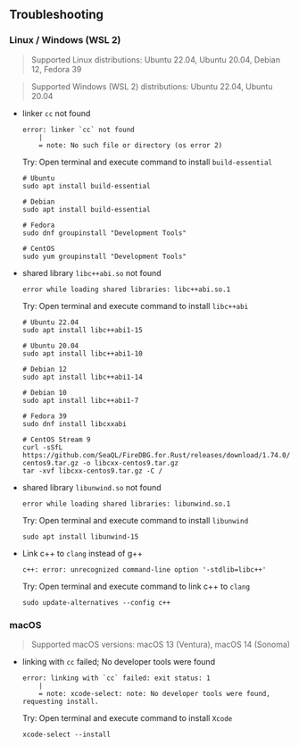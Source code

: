 ## Troubleshooting

### Linux / Windows (WSL 2)

> Supported Linux distributions: Ubuntu 22.04, Ubuntu 20.04, Debian 12, Fedora 39

> Supported Windows (WSL 2) distributions: Ubuntu 22.04, Ubuntu 20.04

- linker `cc` not found
	```
	error: linker `cc` not found
		|
		= note: No such file or directory (os error 2)
	```

	Try: Open terminal and execute command to install `build-essential`
	```shell
	# Ubuntu
	sudo apt install build-essential
	
	# Debian
	sudo apt install build-essential
	
	# Fedora
	sudo dnf groupinstall "Development Tools"
	
	# CentOS
	sudo yum groupinstall "Development Tools"
	```

- shared library `libc++abi.so` not found
	```
	error while loading shared libraries: libc++abi.so.1
	```

	Try: Open terminal and execute command to install `libc++abi`
	```shell
	# Ubuntu 22.04
	sudo apt install libc++abi1-15
	
	# Ubuntu 20.04
	sudo apt install libc++abi1-10
	
	# Debian 12
	sudo apt install libc++abi1-14
	
	# Debian 10
	sudo apt install libc++abi1-7

	# Fedora 39
	sudo dnf install libcxxabi

	# CentOS Stream 9
	curl -sSfL https://github.com/SeaQL/FireDBG.for.Rust/releases/download/1.74.0/libcxx-centos9.tar.gz -o libcxx-centos9.tar.gz
	tar -xvf libcxx-centos9.tar.gz -C /
	```

- shared library `libunwind.so` not found
	```
	error while loading shared libraries: libunwind.so.1
	```

	Try: Open terminal and execute command to install `libunwind`
	```shell
	sudo apt install libunwind-15
	```

- Link c++ to `clang` instead of g++
	```
	c++: error: unrecognized command-line option '-stdlib=libc++'
	```

	Try: Open terminal and execute command to link c++ to `clang`
	```shell
	sudo update-alternatives --config c++
	```

### macOS

> Supported macOS versions: macOS 13 (Ventura), macOS 14 (Sonoma)

- linking with `cc` failed; No developer tools were found
	```
	error: linking with `cc` failed: exit status: 1
		|
		= note: xcode-select: note: No developer tools were found, requesting install.
	```

	Try: Open terminal and execute command to install `Xcode`
	```shell
	xcode-select --install
	```
